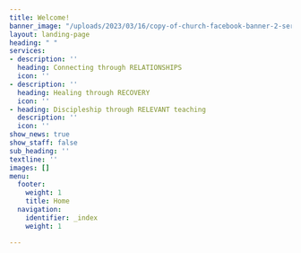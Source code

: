 ```yaml
---
title: Welcome!
banner_image: "/uploads/2023/03/16/copy-of-church-facebook-banner-2-services.jpg"
layout: landing-page
heading: " "
services:
- description: ''
  heading: Connecting through RELATIONSHIPS
  icon: ''
- description: ''
  heading: Healing through RECOVERY
  icon: ''
- heading: Discipleship through RELEVANT teaching
  description: ''
  icon: ''
show_news: true
show_staff: false
sub_heading: ''
textline: ''
images: []
menu:
  footer:
    weight: 1
    title: Home
  navigation:
    identifier: _index
    weight: 1

---
```

